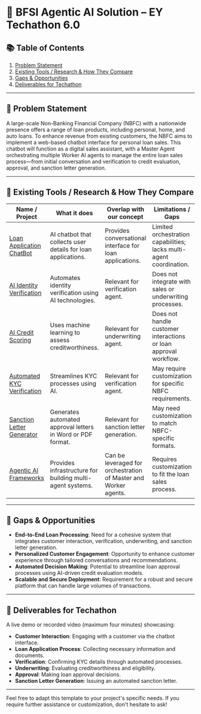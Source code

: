 # 🏦 BFSI Agentic AI Solution – EY Techathon 6.0

## 📚 Table of Contents

1. [Problem Statement](#problem-statement)
2. [Existing Tools / Research & How They Compare](#existing-tools-research--how-they-compare)
3. [Gaps & Opportunities](#gaps--opportunities)
4. [Deliverables for Techathon](#deliverables-for-techathon)

---

## 🧾 Problem Statement

A large-scale Non-Banking Financial Company (NBFC) with a nationwide presence offers a range of loan products, including personal, home, and auto loans. To enhance revenue from existing customers, the NBFC aims to implement a web-based chatbot interface for personal loan sales. This chatbot will function as a digital sales assistant, with a Master Agent orchestrating multiple Worker AI agents to manage the entire loan sales process—from initial conversation and verification to credit evaluation, approval, and sanction letter generation.

---

## 🔧 Existing Tools / Research & How They Compare

| **Name / Project**                  | **What it does**                                                                 | **Overlap with our concept**                          | **Limitations / Gaps**                                        |
|-------------------------------------|----------------------------------------------------------------------------------|-------------------------------------------------------|---------------------------------------------------------------|
| [Loan Application ChatBot](https://hellotars.com/chatbot-templates/finance-banking/rJsaAC/loan-application-chatbot) | AI chatbot that collects user details for loan applications. | Provides conversational interface for loan applications. | Limited orchestration capabilities; lacks multi-agent coordination. |
| [AI Identity Verification](https://www.jumio.com/how-ai-kyc-is-changing-identity-verification/) | Automates identity verification using AI technologies. | Relevant for verification agent. | Does not integrate with sales or underwriting processes. |
| [AI Credit Scoring](https://www.datrics.ai/articles/the-essentials-of-ai-based-credit-scoring) | Uses machine learning to assess creditworthiness. | Relevant for underwriting agent. | Does not handle customer interactions or loan approval workflow. |
| [Automated KYC Verification](https://www.sumsub.com/kyc-automation/) | Streamlines KYC processes using AI. | Relevant for verification agent. | May require customization for specific NBFC requirements. |
| [Sanction Letter Generator](https://hrone.cloud/tools/approval-letter-generator/) | Generates automated approval letters in Word or PDF format. | Relevant for sanction letter generation. | May need customization to match NBFC-specific formats. |
| [Agentic AI Frameworks](https://www.deloitte.com/us/en/insights/industry/financial-services/agentic-ai-banking.html) | Provides infrastructure for building multi-agent systems. | Can be leveraged for orchestration of Master and Worker agents. | Requires customization to fit the loan sales process. |

---

## 🧭 Gaps & Opportunities

- **End-to-End Loan Processing**: Need for a cohesive system that integrates customer interaction, verification, underwriting, and sanction letter generation.
- **Personalized Customer Engagement**: Opportunity to enhance customer experience through tailored conversations and recommendations.
- **Automated Decision Making**: Potential to streamline loan approval processes using AI-driven credit evaluation models.
- **Scalable and Secure Deployment**: Requirement for a robust and secure platform that can handle large volumes of transactions.

---

## 🎯 Deliverables for Techathon

A live demo or recorded video (maximum four minutes) showcasing:

- **Customer Interaction**: Engaging with a customer via the chatbot interface.
- **Loan Application Process**: Collecting necessary information and documents.
- **Verification**: Confirming KYC details through automated processes.
- **Underwriting**: Evaluating creditworthiness and eligibility.
- **Approval**: Making loan approval decisions.
- **Sanction Letter Generation**: Issuing an automated sanction letter.

---

Feel free to adapt this template to your project's specific needs. If you require further assistance or customization, don't hesitate to ask!

